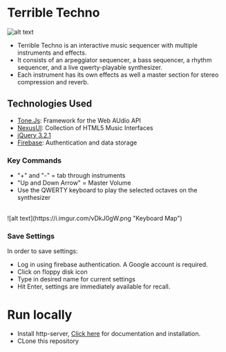 # Terrible Techno

![alt text](https://i.imgur.com/1VUE4X2.png "Terrible Techno Screenshot")

- Terrible Techno is an interactive music sequencer with multiple instruments and effects.
- It consists of an arpeggiator sequencer, a bass sequencer, a rhythm sequencer, and a live qwerty-playable synthesizer.
- Each instrument has its own effects as well a master section for stereo compression and reverb. 

## Technologies Used
- [Tone.Js](https://tonejs.github.io/): Framework for the Web AUdio API
- [NexusUI](https://nexus-js.github.io/ui/): Collection of HTML5 Music Interfaces
- [jQuery 3.2.1](https://www.jquery.com/)
- [Firebase](https://firebase.google.com/): Authentication and data storage

### Key Commands
- "+" and "-" = tab through instruments
- "Up and Down Arrow" = Master Volume
- Use the QWERTY keyboard to play the selected octaves on the synthesizer
<br/>
![alt text](https://i.imgur.com/vDkJ0gW.png "Keyboard Map")

### Save Settings
In order to save settings: <br/>
- Log in using firebase authentication. A Google account is required.
- Click on floppy disk icon
- Type in desired name for current settings
- Hit Enter, settings are immediately available for recall.

# Run locally
- Install http-server,  [Click here](https://www.npmjs.com/package/http-server) for documentation and installation.
- CLone this repository






